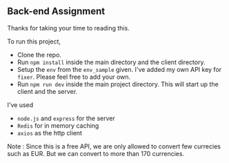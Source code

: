 ## Back-end Assignment

Thanks for taking your time to reading this.

To run this project,

- Clone the repo.
- Run `npm install` inside the main directory and the client directory.
- Setup the `env` from the `env_sample` given. I've added my own API key for `fixer`. Please feel free to add your own.
- Run `npm run dev` inside the main project directory. This will start up the client and the server.

I've used

- `node.js` and `express` for the server
- `Redis` for in memory caching
- `axios` as the http client

Note : Since this is a free API, we are only allowed to convert few currecies such as EUR. But we can convert to more than 170 currencies.
